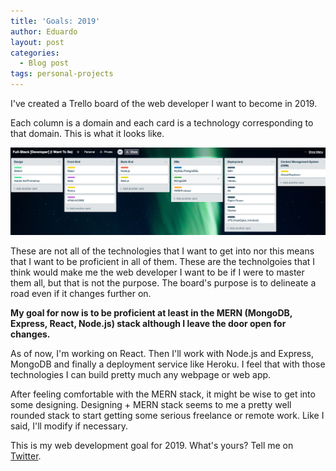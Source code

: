 ```yaml
---
title: 'Goals: 2019'
author: Eduardo
layout: post
categories:
  - Blog post
tags: personal-projects
---
```

I've created a Trello board of the web developer I want to become in 2019.

Each column is a domain and each card is a technology corresponding to that domain. This is what it looks like.

![Developer goal](../assets/img/developer.png "Developer goal")

These are not all of the technologies that I want to get into nor this means that I want to be proficient in all of them. These are the technolgoies that I think would make me the web developer I want to be if I were to master them all, but that is not the purpose. The board's purpose is to delineate a road even if it changes further on.

**My goal for now is to be proficient at least in the MERN (MongoDB, Express, React, Node.js) stack although I leave the door open for changes.**

As of now, I'm working on React. Then I'll work with Node.js and Express, MongoDB and finally a deployment service like Heroku. I feel that with those technologies I can build pretty much any webpage or web app.

After feeling comfortable with the MERN stack, it might be wise to get into some designing. Designing + MERN stack seems to me a pretty well rounded stack to start getting some serious freelance or remote work. Like I said, I'll modify if necessary.

This is my web development goal for 2019. What's yours? Tell me on [Twitter](https://twitter.com/_eduardoltorres).